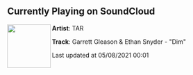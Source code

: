 ## Currently Playing on SoundCloud

[<img align="left" width="100" src="https://i1.sndcdn.com/artworks-K2RlO3dRKbTy9cq7-zqLT0A-t500x500.jpg">](https://soundcloud.com/wearetar/garrett-gleason-ethan-snyder-dim?in=wearetar/sets/house-up-there)

**Artist**: TAR 

**Track**: Garrett Gleason & Ethan Snyder - "Dim"

Last updated at 05/08/2021 00:01
